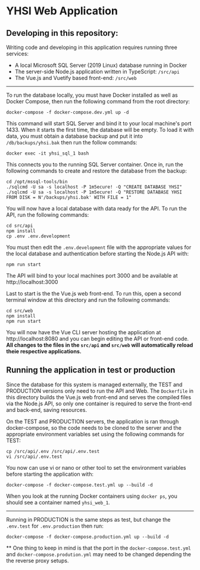 # YHSI Web Application

## Developing in this repository:

Writing code and developing in this application requires running three services: 

 - A local Microsoft SQL Server (2019 Linux) database running in Docker
 - The server-side Node.js application written in TypeScript: `/src/api`
 - The Vue.js and Vuetify based front-end: `/src/web`

---

To run the database locally, you must have Docker installed as well as Docker Compose, then run the following command from the root directory:

```
docker-compose -f docker-compose.dev.yml up -d
```

This command will start SQL Server and bind it to your local machine's port 1433. When it starts the first time, the database will be empty. To load it with data, you must obtain a database backup and put it into `/db/backups/yhsi.bak` then run the follow commands:

```
docker exec -it yhsi_sql_1 bash
```

This connects you to the running SQL Server container. Once in, run the following commands to create and restore the database from the backup:

```
cd /opt/mssql-tools/bin
./sqlcmd -U sa -s localhost -P 1m5ecure! -Q "CREATE DATABASE YHSI"
./sqlcmd -U sa -s localhost -P 1m5ecure! -Q "RESTORE DATABASE YHSI FROM DISK = N'/backups/yhsi.bak' WITH FILE = 1"
```

You will now have a local database with data ready for the API. To run the API, run the following commands:

```
cd src/api
npm install
cp .env .env.development
```

You must then edit the `.env.development` file with the appropriate values for the local database and authentication before starting the Node.js API with:

```
npm run start
```

The API will bind to your local machines port 3000 and be available at http://localhost:3000

Last to start is the the Vue.js web front-end. To run this, open a second terminal window at this directory and run the following commands:

```
cd src/web
npm install
npm run start
```

You will now have the Vue CLI server hosting the application at http://localhost:8080 and you can begin editing the API or front-end code. **All changes to the files in the `src/api` and `src/web` will automatically reload theie respective applications.**

## Running the application in test or production

Since the database for this system is managed externally, the TEST and PRODUCTION versions only need to run the API and Web. The `Dockerfile` in this directory builds the Vue.js web front-end and serves the compiled files via the Node.js API, so only one container is required to serve the front-end and back-end, saving resources. 

On the TEST and PRODUCTION servers, the application is ran through docker-compose, so the code needs to be cloned to the server and the appropriate environment variables set using the following commands for TEST:

```
cp /src/api/.env /src/api/.env.test
vi /src/api/.env.test
```

You now can use vi or nano or other tool to set the environment variables before starting the application with:

```
docker-compose -f docker-compose.test.yml up --build -d
```

When you look at the running Docker containers using `docker ps`, you should see a container named `yhsi_web_1`.

---

Running in PRODUCTION is the same steps as test, but change the `.env.test` for `.env.production` then run:

```
docker-compose -f docker-compose.production.yml up --build -d
```

** One thing to keep in mind is that the port in the `docker-compose.test.yml` and `docker-compose.prodution.yml` may need to be changed depending the the reverse proxy setups.